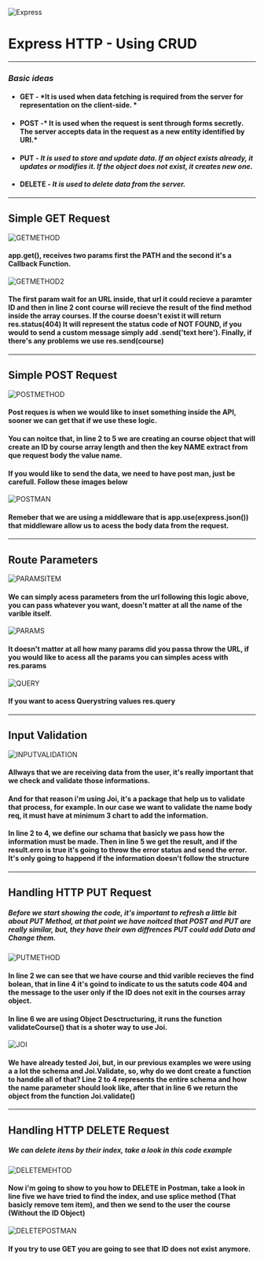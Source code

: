 ![Express](https://miro.medium.com/max/365/1*Jr3NFSKTfQWRUyjblBSKeg.png)
# Express HTTP - Using CRUD
-----

### *Basic ideas*

* #### **GET** - *It is used when data fetching is required from the server for representation on the client-side.  *
* #### **POST** -* It is used when the request is sent through forms secretly. The server accepts data in the request as a new entity identified by URI.*
* #### **PUT** - *It is used to store and update data. If an object exists already, it updates or modifies it. If the object does not exist, it creates new one.*
* #### **DELETE** - *It is used to delete data from the server.*

-----

## **Simple GET Request**

![GETMETHOD](prints/index-f16a26babc.png)
#### app.get(), receives two params first the **PATH** and the second it's a **Callback Function**.

![GETMETHOD2](prints/index-ff536b6626.png)

#### The first param wait for an URL inside, that url it could recieve a paramter ID and then in line 2 **cont course** will recieve the result of the find method inside the array **courses**. If the course doesn't exist it will return **res.status(404)** It will represent the status code of NOT FOUND, if you would to send a custom message simply add **.send('text here')**. Finally, if there's any problems we use **res.send(course)**
-----
## **Simple POST Request**

![POSTMETHOD](prints/index-faea342bc6.png)

#### Post reques is when we would like to inset something inside the API, sooner we can get that if we use these logic.

#### You can noitce that, in line 2 to 5 we are creating an course object that will create an ID by course array length and then the key NAME extract from que **request body** the value name.


#### If you would like to send the data, we need to have post man, just be carefull. Follow these images below

![POSTMAN](prints/postman.PNG)

#### Remeber that we are using a middleware that is **app.use(express.json())** that middleware allow us to acess the body data from the request.
-----

## **Route Parameters**

![PARAMSITEM](prints/index-15be33c2e5.png)

#### We can simply acess parameters from the url following this logic above, you can pass whatever you want, doesn't matter at all the name of the varible itself.

![PARAMS](prints/index-532c126b6b.png)

#### It doesn't matter at all how many params did you passa throw the URL, if you would like to acess **all** the params you can simples acess with **res.params**

![QUERY](prints/index-55b12e5a4d.png)

#### If you want to acess Querystring values **res.query**
-----

## **Input Validation**

![INPUTVALIDATION](prints/index-af521c6af6.png)

#### Allways that we are receiving data from the user, it's really important that we check and validate those informations.

#### And for that reason i'm using Joi, it's a package that help us to validate that process, for example. In our case we want to validate the name body req, it must have at minimum 3 chart to add the information.

#### In line 2 to 4, we define our schama that basicly we pass how the information must be made. Then in line 5 we get the result, and if the result.erro is true it's going to throw the error status and send the error. It's only going to happend if the information doesn't follow the structure

-----

## **Handling HTTP PUT Request**

##### Before we start showing the code, it's important to refresh a little bit about PUT Method, at that point we have noitced that POST and PUT are really similar, but, they have their own diffrences PUT could add Data and Change them.

![PUTMETHOD](prints/index-e2e5c2fa4d.png)

#### In line 2 we can see that we have course and thid varible recieves the find bolean, that in line 4 it's goind to indicate to us the satuts code 404 and the message to the user only if the ID does not exit in the courses array object.

#### In line 6 we are using Object Desctructuring, it runs the function **validateCourse()** that is a shoter way to use Joi.

![JOI](prints/index-dacb4cfb55.png)

#### We have already tested Joi, but, in our previous examples we were using a a lot the schema and Joi.Validate, so, why do we dont create a function to handdle all of that? Line 2 to 4 represents the entire schema and how the name parameter should look like, after that in line 6 we return the object from the function **Joi.validate()**

-----

## **Handling HTTP DELETE Request**

##### We can delete itens by their index, take a look in this code example

![DELETEMEHTOD](prints/index-145d2d3aaa.png)

#### Now i'm going to show to you how to DELETE in Postman, take a look in line five we have tried to find the index, and use splice method (That basicly remove tem item), and then we send to the user the course (Without the ID Object)

![DELETEPOSTMAN](prints/delete.PNG)

#### If you try to use GET you are going to see that ID does not exist anymore.